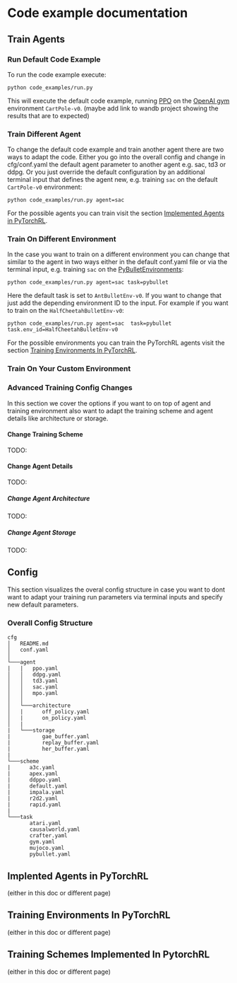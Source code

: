 # Code example documentation 

## Train Agents 
### Run Default Code Example 
To run the code example execute: 

`python code_examples/run.py`

This will execute the default code example, running [PPO]() on the [OpenAI gym]() environment `CartPole-v0`.
(maybe add link to wandb project showing the results that are to expected)


### Train Different Agent
To change the default code example and train another agent there are two ways to adapt the code. Either you go into the overall config and change in cfg/conf.yaml the default agent parameter to another agent e.g. sac, td3 or ddpg. Or you just override the default configuration by an additional terminal input that defines the agent new, e.g. training `sac` on the default `CartPole-v0` environment:

`python code_examples/run.py agent=sac`

For the possible agents you can train visit the section [Implemented Agents in PyTorchRL]().

### Train On Different Environment
In the case you want to train on a different environment you can change that similar to the agent in two ways either in the default conf.yaml file or via the terminal input, e.g. training `sac` on the [PyBulletEnvironments]():

`python code_examples/run.py agent=sac task=pybullet`

Here the default task is set to `AntBulletEnv-v0`. If you want to change that just add the depending environment ID to the input. For example if you want to train on the `HalfCheetahBulletEnv-v0`:

`python code_examples/run.py agent=sac  task=pybullet task.env_id=HalfCheetahBulletEnv-v0`

For the possible environments you can train the PyTorchRL agents visit the section [Training Environments In PyTorchRL]().

### Train On Your Custom Environment

### Advanced Training Config Changes
In this section we cover the options if you want to on top of agent and training environment also want to adapt the training scheme and agent details like architecture or storage.

#### Change Training Scheme
TODO:

#### Change Agent Details
TODO:
##### Change Agent Architecture
TODO:
##### Change Agent Storage
TODO:
## Config
This section visualizes the overal config structure in case you want to dont want to adapt your training run parameters via terminal inputs and specify new default parameters. 
### Overall Config Structure

```
cfg
│   README.md
│   conf.yaml    
│
└───agent
|   |   ppo.yaml
│   │   ddpg.yaml
│   │   td3.yaml
│   │   sac.yaml 
│   │   mpo.yaml
│   │   
│   └───architecture
│   |      off_policy.yaml
│   |      on_policy.yaml
│   |
|   └───storage
|          gae_buffer.yaml
|          replay_buffer.yaml
|          her_buffer.yaml
|
└───scheme
|      a3c.yaml
|      apex.yaml
|      ddppo.yaml
|      default.yaml
|      impala.yaml
|      r2d2.yaml
|      rapid.yaml
|
└───task
       atari.yaml
       causalworld.yaml
       crafter.yaml
       gym.yaml
       mujoco.yaml
       pybullet.yaml
```

## Implented Agents in PyTorchRL
(either in this doc or different page)

## Training Environments In PyTorchRL
(either in this doc or different page)

## Training Schemes Implemented In PytorchRL
(either in this doc or different page)

